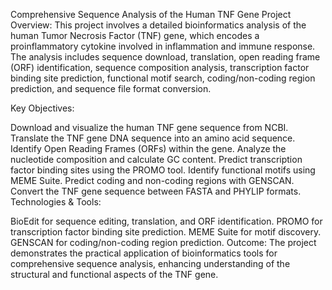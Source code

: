 Comprehensive Sequence Analysis of the Human TNF Gene
Project Overview:
This project involves a detailed bioinformatics analysis of the human Tumor Necrosis Factor (TNF) gene, which encodes a proinflammatory cytokine involved in inflammation and immune response. The analysis includes sequence download, translation, open reading frame (ORF) identification, sequence composition analysis, transcription factor binding site prediction, functional motif search, coding/non-coding region prediction, and sequence file format conversion.

Key Objectives:

Download and visualize the human TNF gene sequence from NCBI.
Translate the TNF gene DNA sequence into an amino acid sequence.
Identify Open Reading Frames (ORFs) within the gene.
Analyze the nucleotide composition and calculate GC content.
Predict transcription factor binding sites using the PROMO tool.
Identify functional motifs using MEME Suite.
Predict coding and non-coding regions with GENSCAN.
Convert the TNF gene sequence between FASTA and PHYLIP formats.
Technologies & Tools:

BioEdit for sequence editing, translation, and ORF identification.
PROMO for transcription factor binding site prediction.
MEME Suite for motif discovery.
GENSCAN for coding/non-coding region prediction.
Outcome:
The project demonstrates the practical application of bioinformatics tools for comprehensive sequence analysis, enhancing understanding of the structural and functional aspects of the TNF gene.
